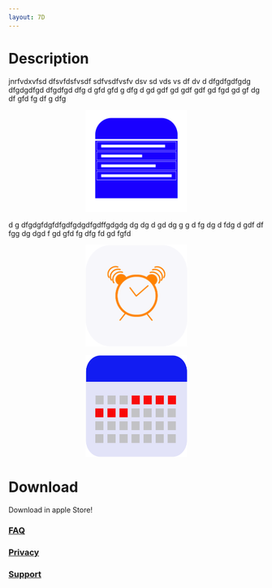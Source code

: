 ```yaml
---
layout: 7D
---
```

# Description
jnrfvdxvfsd
dfsvfdsfvsdf sdfvsdfvsfv dsv sd vds vs df dv  d dfgdfgdfgdg dfgdgdfgd  dfgdfgd dfg d gfd gfd g dfg d gd gdf gd gdf
gdf gd fgd gd gf dg df gfd fg df
g dfg

<p align="center">
  <img src="./assets/Onboarding_plan.png" width="200" height="200">
</p>

d g dfgdgfdgfdfgdfgdgdfgdffgdgdg dg dg d gd dg g g d fg dg d fdg d gdf df fgg dg dgd f gd gfd fg dfg fd gd fgfd

<p align="center">
  <img src="./assets/Onboarding_reminder.png" width="200" height="200">
</p>


<p align="center">
  <img src="./assets/Onboarding_Calendar.png" width="200" height="200">
</p>


# Download
Download in apple Store!

### [FAQ](./faq.html)

### [Privacy](./privacy.html)

### [Support](./support.html)
